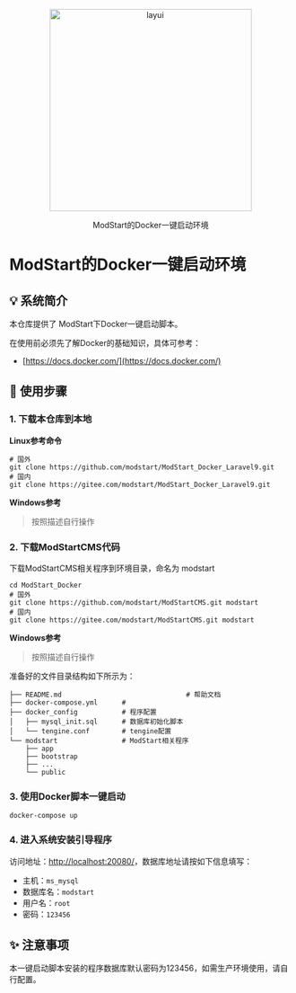 

<p align="center">
  <a href="https://modstart.com">
    <img src="https://ms-assets.modstart.com/data/image/2021/09/08/23652_1f1j_9825.png" alt="layui" width="360">
  </a>
</p>
<p align="center">
  ModStart的Docker一键启动环境
</p>

# ModStart的Docker一键启动环境

##  💡 系统简介

本仓库提供了 ModStart下Docker一键启动脚本。

在使用前必须先了解Docker的基础知识，具体可参考：

- [https://docs.docker.com/](https://docs.docker.com/)



## 🔧 使用步骤

### 1. 下载本仓库到本地

**Linux参考命令**

```shell
# 国外
git clone https://github.com/modstart/ModStart_Docker_Laravel9.git
# 国内
git clone https://gitee.com/modstart/ModStart_Docker_Laravel9.git
```

**Windows参考**

> 按照描述自行操作



### 2. 下载ModStartCMS代码

下载ModStartCMS相关程序到环境目录，命名为 modstart


```shell
cd ModStart_Docker
# 国外
git clone https://github.com/modstart/ModStartCMS.git modstart
# 国内
git clone https://gitee.com/modstart/ModStartCMS.git modstart
```

**Windows参考**

> 按照描述自行操作

准备好的文件目录结构如下所示为：

```
├── README.md								# 帮助文档
├── docker-compose.yml      # 
├── docker_config           # 程序配置
│   ├── mysql_init.sql      # 数据库初始化脚本
│   └── tengine.conf        # tengine配置
└── modstart                # ModStart相关程序
    ├── app
    ├── bootstrap
    ├── ...
    └── public
```



### 3. 使用Docker脚本一键启动

```shell
docker-compose up
```



### 4. 进入系统安装引导程序

访问地址：[http://localhost:20080/](http://localhost:20080/)，数据库地址请按如下信息填写：

- 主机：`ms_mysql`
- 数据库名：`modstart`
- 用户名：`root`
- 密码：`123456`



## ✨ 注意事项

本一键启动脚本安装的程序数据库默认密码为123456，如需生产环境使用，请自行配置。
